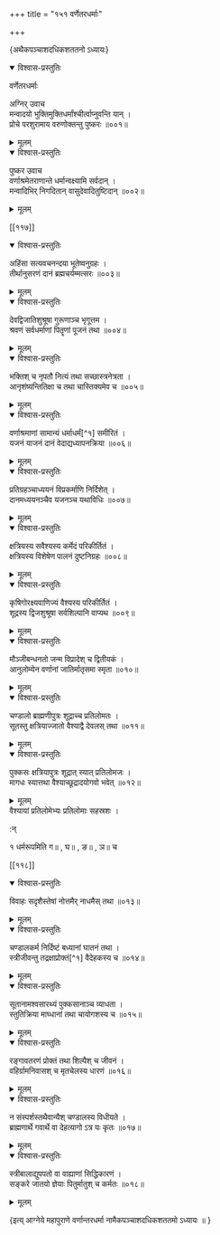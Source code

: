 +++
title = "१५१ वर्णेतरधर्माः"

+++

\{अथैकपञ्चाशदधिकशततनो ऽध्यायः\}


<details open><summary>विश्वास-प्रस्तुतिः</summary>

वर्णेतरधर्माः  
    
अग्निर् उवाच  
मन्वादयो भुक्तिमुक्तिधर्मांश्चीर्त्वाप्नुवन्ति यान्   ।  
प्रोचे परशुरामाय वरुणोक्तन्तु पुष्करः ॥००१॥
</details>

<details><summary>मूलम्</summary>

वर्णेतरधर्माः  
    
अग्निर् उवाच  
मन्वादयो भुक्तिमुक्तिधर्मांश्चीर्त्वाप्नुवन्ति यान्   ।  
प्रोचे परशुरामाय वरुणोक्तन्तु पुष्करः ॥००१॥
</details>  
    

<details open><summary>विश्वास-प्रस्तुतिः</summary>

पुष्कर उवाच  
वर्णाश्रमेतराणान्ते धर्मान्वक्ष्यामि सर्वदान्   ।  
मन्वादिभिर् निगदितान् वासुदेवादितुष्टिदान् ॥००२॥
</details>

<details><summary>मूलम्</summary>

पुष्कर उवाच  
वर्णाश्रमेतराणान्ते धर्मान्वक्ष्यामि सर्वदान्   ।  
मन्वादिभिर् निगदितान् वासुदेवादितुष्टिदान् ॥००२॥
</details>  

[[११७]]
    

<details open><summary>विश्वास-प्रस्तुतिः</summary>

अहिंसा सत्यवचनन्दया भूतेष्वनुग्रहः ।  
तीर्थानुसरणं दानं ब्रह्मचर्यम्मत्सरः ॥००३॥
</details>

<details><summary>मूलम्</summary>

अहिंसा सत्यवचनन्दया भूतेष्वनुग्रहः ।  
तीर्थानुसरणं दानं ब्रह्मचर्यम्मत्सरः ॥००३॥
</details>  

<details open><summary>विश्वास-प्रस्तुतिः</summary>

देवद्विजातिशुश्रूषा गुरूणाञ्च भृगूत्तम   ।  
श्रवणं सर्वधर्माणां पितॄणां पूजनं तथा   ॥००४॥
</details>

<details><summary>मूलम्</summary>

देवद्विजातिशुश्रूषा गुरूणाञ्च भृगूत्तम   ।  
श्रवणं सर्वधर्माणां पितॄणां पूजनं तथा   ॥००४॥
</details>  

<details open><summary>विश्वास-प्रस्तुतिः</summary>

भक्तिश् च नृपतौ नित्यं तथा सच्छास्त्रनेत्रता ।  
आनृशंष्यन्तितिक्षा च तथा चास्तिक्यमेव च ॥००५॥
</details>

<details><summary>मूलम्</summary>

भक्तिश् च नृपतौ नित्यं तथा सच्छास्त्रनेत्रता ।  
आनृशंष्यन्तितिक्षा च तथा चास्तिक्यमेव च ॥००५॥
</details>  

<details open><summary>विश्वास-प्रस्तुतिः</summary>

वर्णाश्रमाणां सामान्यं धर्माधर्मं[^१] समीरितं   ।  
यजनं याजनं दानं वेदाद्यध्यापनक्रिया ॥००६॥
</details>

<details><summary>मूलम्</summary>

वर्णाश्रमाणां सामान्यं धर्माधर्मं[^१] समीरितं   ।  
यजनं याजनं दानं वेदाद्यध्यापनक्रिया ॥००६॥
</details>  

<details open><summary>विश्वास-प्रस्तुतिः</summary>

प्रतिग्रहञ्चाध्ययनं विप्रकर्माणि निर्दिशेत् ।  
दानमध्ययनञ्चैव यजनञ्च यथाविधिः ॥००७॥
</details>

<details><summary>मूलम्</summary>

प्रतिग्रहञ्चाध्ययनं विप्रकर्माणि निर्दिशेत् ।  
दानमध्ययनञ्चैव यजनञ्च यथाविधिः ॥००७॥
</details>  

<details open><summary>विश्वास-प्रस्तुतिः</summary>

क्षत्रियस्य सवैश्यस्य कर्मेदं परिकीर्तितं ।  
क्षत्रियस्य विशेषेण पालनं दुष्टनिग्रहः   ॥००८॥
</details>

<details><summary>मूलम्</summary>

क्षत्रियस्य सवैश्यस्य कर्मेदं परिकीर्तितं ।  
क्षत्रियस्य विशेषेण पालनं दुष्टनिग्रहः   ॥००८॥
</details>  

<details open><summary>विश्वास-प्रस्तुतिः</summary>

कृषिगोरक्ष्यवाणिज्यं वैश्यस्य परिकीर्तितं ।  
शूद्रस्य द्विजशुश्रूषा सर्वशिल्पानि वाप्यथ ॥००९॥
</details>

<details><summary>मूलम्</summary>

कृषिगोरक्ष्यवाणिज्यं वैश्यस्य परिकीर्तितं ।  
शूद्रस्य द्विजशुश्रूषा सर्वशिल्पानि वाप्यथ ॥००९॥
</details>  

<details open><summary>विश्वास-प्रस्तुतिः</summary>

मौञ्जीबन्धनतो जन्म विप्रादेश् च द्वितीयकं ।  
आनुलोम्येन वर्णानां जातिर्मातृसमा स्मृता   ॥०१०॥
</details>

<details><summary>मूलम्</summary>

मौञ्जीबन्धनतो जन्म विप्रादेश् च द्वितीयकं ।  
आनुलोम्येन वर्णानां जातिर्मातृसमा स्मृता   ॥०१०॥
</details>  

<details open><summary>विश्वास-प्रस्तुतिः</summary>

चण्डालो ब्राह्मणीपुत्रः शूद्राच्च प्रतिलोमतः   ।  
सूतस्तु क्षत्रियाज्जातो वैश्याद्वै देवलस् तथा ॥०११॥
</details>

<details><summary>मूलम्</summary>

चण्डालो ब्राह्मणीपुत्रः शूद्राच्च प्रतिलोमतः   ।  
सूतस्तु क्षत्रियाज्जातो वैश्याद्वै देवलस् तथा ॥०११॥
</details>  

<details open><summary>विश्वास-प्रस्तुतिः</summary>

पुक्कसः क्षत्रियापुत्रः शूद्रात् स्यात् प्रतिलोमजः   ।  
मागधः स्यात्तथा वैश्याच्छूद्रादयोगवो भवेत्   ॥०१२॥
</details>

<details><summary>मूलम्</summary>

पुक्कसः क्षत्रियापुत्रः शूद्रात् स्यात् प्रतिलोमजः   ।  
मागधः स्यात्तथा वैश्याच्छूद्रादयोगवो भवेत्   ॥०१२॥
</details>  
वैश्यायां प्रतिलोमेभ्यः प्रतिलोमाः सहस्रशः   ।  
    
:न्  
    
 १ धर्मरूपमिति ग॥ , घ॥ , ङ॥ , ञ॥ च  

[[११८]]
    

<details open><summary>विश्वास-प्रस्तुतिः</summary>

विवाहः सदृशैस्तेषां नोत्तमैर् नाधमैस् तथा   ॥०१३॥
</details>

<details><summary>मूलम्</summary>

विवाहः सदृशैस्तेषां नोत्तमैर् नाधमैस् तथा   ॥०१३॥
</details>  

<details open><summary>विश्वास-प्रस्तुतिः</summary>

चण्डालकर्म निर्दिष्टं बध्यानां घातनं तथा   ।  
स्त्रीजीवन्तु तद्रक्षाप्रोक्तं[^१] वैदेहकस्य च ॥०१४॥
</details>

<details><summary>मूलम्</summary>

चण्डालकर्म निर्दिष्टं बध्यानां घातनं तथा   ।  
स्त्रीजीवन्तु तद्रक्षाप्रोक्तं[^१] वैदेहकस्य च ॥०१४॥
</details>  

<details open><summary>विश्वास-प्रस्तुतिः</summary>

सूतानामश्वसारथ्यं पुक्कसानाञ्च व्याधता ।  
स्तुतिक्रिया माघ्धानां तथा चायोगशस्य च ॥०१५॥
</details>

<details><summary>मूलम्</summary>

सूतानामश्वसारथ्यं पुक्कसानाञ्च व्याधता ।  
स्तुतिक्रिया माघ्धानां तथा चायोगशस्य च ॥०१५॥
</details>  

<details open><summary>विश्वास-प्रस्तुतिः</summary>

रङ्गावतरणं प्रोक्तं तथा शिल्पैश् च जीवनं   ।  
वहिर्ग्रामनिवासश् च मृतचेलस्य धारणं ॥०१६॥
</details>

<details><summary>मूलम्</summary>

रङ्गावतरणं प्रोक्तं तथा शिल्पैश् च जीवनं   ।  
वहिर्ग्रामनिवासश् च मृतचेलस्य धारणं ॥०१६॥
</details>  

<details open><summary>विश्वास-प्रस्तुतिः</summary>

न संस्पर्शस्तथैवान्यैश् चण्डालस्य विधीयते ।  
ब्राह्मणार्थे गवार्थे वा देहत्यागो ऽत्र यः कृतः   ॥०१७॥
</details>

<details><summary>मूलम्</summary>

न संस्पर्शस्तथैवान्यैश् चण्डालस्य विधीयते ।  
ब्राह्मणार्थे गवार्थे वा देहत्यागो ऽत्र यः कृतः   ॥०१७॥
</details>  

<details open><summary>विश्वास-प्रस्तुतिः</summary>

स्त्रीबालाद्युपपतो वा वाह्याणां सिद्धिकारणं   ।  
सङ्करे जातयो ज्ञेयाः पितुर्मातुश् च कर्मतः ॥०१८॥
</details>

<details><summary>मूलम्</summary>

स्त्रीबालाद्युपपतो वा वाह्याणां सिद्धिकारणं   ।  
सङ्करे जातयो ज्ञेयाः पितुर्मातुश् च कर्मतः ॥०१८॥
</details>  
    
\{इत्य् आग्नेये महापुराणे वर्णान्तरधर्मा नामैकपञ्चाशदधिकशततमो ऽध्यायः ॥  }
    